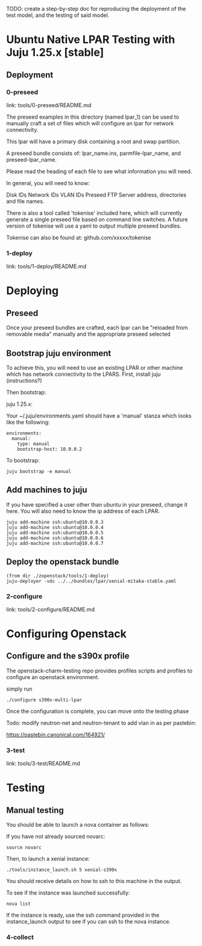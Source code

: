 TODO: create a step-by-step doc for reproducing the deployment of the test model, and the testing of said model.

# Ubuntu Native LPAR Testing with Juju 1.25.x [stable]
## Deployment

### 0-preseed

link: tools/0-preseed/README.md

The preseed examples in this directory (named lpar_1) can be used to manually
craft a set of files which will configure an lpar for network connectivity. 

This lpar will have a primary disk containing a root and swap partition.

A preseed bundle consists of: lpar_name.ins, parmfile-lpar_name, and 
preseed-lpar_name.

Please read the heading of each file to see what information you will need.

In general, you will need to know:

Disk IDs
Network IDs
VLAN IDs
Preseed FTP Server address, directories and file names.

There is also a tool called 'tokenise' included here, which will currently
generate a single preseed file based on command line switches. A future version
of tokenise will use a yaml to output multiple preseed bundles.

Tokenise can also be found at: github.com/xxxxx/tokenise

### 1-deploy

link: tools/1-deploy/README.md

# Deploying 

## Preseed

Once your preseed bundles are crafted, each lpar can be "reloaded from removable 
media" manually and the appropriate preseed selected

## Bootstrap juju environment

To achieve this, you will need to use an existing LPAR or other machine which 
has network connectivity to the LPARS. First, install juju (instructions?)

Then bootstrap:

juju 1.25.x:

Your ~/.juju/environments.yaml should have a 'manual' stanza which looks like
the following:

~~~~
environments:
  manual:
    type: manual
    bootstrap-host: 10.0.0.2
~~~~

To bootstrap: 
~~~~
juju bootstrap -e manual
~~~~

## Add machines to juju

If you have specified a user other than ubuntu in your preseed, change it here.
You will also need to know the ip address of each LPAR.

~~~~
juju add-machine ssh:ubuntu@10.0.0.3
juju add-machine ssh:ubuntu@10.0.0.4
juju add-machine ssh:ubuntu@10.0.0.5
juju add-machine ssh:ubuntu@10.0.0.6
juju add-machine ssh:ubuntu@10.0.0.7
~~~~


## Deploy the openstack bundle

~~~~
(from dir ./zopenstack/tools/1-deploy)
juju-deployer -vdc ../../bundles/lpar/xenial-mitaka-stable.yaml
~~~~


### 2-configure

link: tools/2-configure/README.md

# Configuring Openstack
## Configure and the s390x profile

The openstack-charm-testing repo provides profiles scripts and profiles
to configure an openstack environment.

simply run 

~~~~
./configure s390x-multi-lpar
~~~~

Once the configuration is complete, you can move onto the testing phase

Todo: modify neutron-net and neutron-tenant to add vlan in as per pastebin:

https://pastebin.canonical.com/164921/


### 3-test

link: tools/3-test/README.md

# Testing
## Manual testing

You should be able to launch a nova container as follows:

If you have not already sourced novarc:

~~~~
source novarc
~~~~

Then, to launch a xenial instance:

~~~~
./tools/instance_launch.sh 5 xenial-s390x
~~~~

You should receive details on how to ssh to this machine in the output.

To see if the instance was launched successfully:

~~~~
nova list
~~~~

If the instance is ready, use the ssh command provided in the instance_launch
output to see if you can ssh to the nova instance.

### 4-collect




